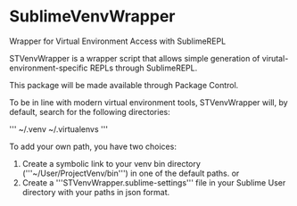 # SublimeVenvWrapper
Wrapper for Virtual Environment Access with SublimeREPL


STVenvWrapper is a wrapper script that allows simple generation of virutal-environment-specific REPLs through SublimeREPL.

This package will be made available through Package Control.

To be in line with modern virtual environment tools, STVenvWrapper will, by default, search for the following directories:

'''
~/.venv
~/.virtualenvs
'''

To add your own path, you have two choices:

1) Create a symbolic link to your venv bin directory ('''~/User/ProjectVenv/bin''') in one of the default paths.
or
2) Create a '''STVenvWrapper.sublime-settings''' file in your Sublime User directory with your paths in json format.
